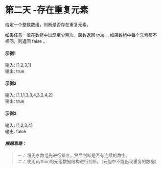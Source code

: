 # 第二天  -存在重复元素

给定一个整数数组，判断是否存在重复元素。<br>

如果任意一值在数组中出现至少两次，函数返回 true 。如果数组中每个元素都不相同，则返回 false 。<br>

#### 示例1
输入: [1,2,3,1] <br>
输出: true <br>

#### 示例2
输入: [1,1,1,3,3,4,3,2,4,2] <br>
输出: true <br>

#### 示例3
输入: [1,2,3,4] <br>
输出: false <br>

#### *解题思路*：
> *一：* 将无序数组先进行排序，然后判断是否有连续的数字。<br>
> *二：* 使用python的元组数据结构进行判断。（元组中不能出现重复的数据）